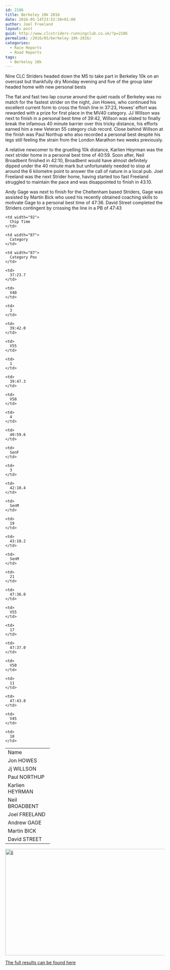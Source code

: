 ```yaml
---
id: 2186
title: Berkeley 10k 2016
date: 2016-05-14T23:52:58+01:00
author: Joel Freeland
layout: post
guid: http://www.clcstriders-runningclub.co.uk/?p=2186
permalink: /2016/05/berkeley-10k-2016/
categories:
  - Race Reports
  - Road Reports
tags:
  - Berkeley 10k
---
```

Nine CLC Striders headed down the M5 to take part in Berkeley 10k on an overcast but thankfully dry Monday evening and five of the group later headed home with new personal bests

The flat and fast two lap course around the quiet roads of Berkeley was no match for the fastest strider on the night, Jon Howes, who continued his excellent current form to cross the finish line in 37:23, Howes&#8217; effort was rewarded with a prize for first place in the MV40 category. JJ Willson was next to finish in a personal best time of 39:42, Willson was elated to finally break the infamous 40 minute barrier over this tricky distance, his efforts earned him a new Veteran 55 category club record. Close behind Willson at the finish was Paul Northup who also recorded a personal best despite his legs still feeling the strain from the London Marathon two weeks previously.

A relative newcomer to the gruelling 10k distance, Karlien Heyrman was the next strider home in a personal best time of 40:59. Soon after, Neil Broadbent finished in 42:10, Broadbent would have almost definitely dipped under the 40 minute mark but unfortunately needed to stop at around the 6 kilometre point to answer the call of nature in a local pub. Joel Freeland was the next Strider home, having started too fast Freeland struggled to maintain the pace and was disappointed to finish in 43.10.

Andy Gage was next to finish for the Cheltenham based Striders, Gage was assisted by Martin Bick who used his recently obtained coaching skills to motivate Gage to a personal best time of 47:36. David Street completed the Striders contingent by crossing the line in a PB of 47:43

<table width="391">
  <tr>
    <td width="125">
      Name
    </td>
    
    <td width="92">
      Chip Time
    </td>
    
    <td width="87">
      Category
    </td>
    
    <td width="87">
      Category Pos
    </td>
  </tr>
  
  <tr>
    <td>
      Jon HOWES
    </td>
    
    <td>
      37:23.7
    </td>
    
    <td>
      V40
    </td>
    
    <td>
      3
    </td>
  </tr>
  
  <tr>
    <td>
      Jj WILLSON
    </td>
    
    <td>
      39:42.0
    </td>
    
    <td>
      V55
    </td>
    
    <td>
      1
    </td>
  </tr>
  
  <tr>
    <td>
      Paul NORTHUP
    </td>
    
    <td>
      39:47.3
    </td>
    
    <td>
      V50
    </td>
    
    <td>
      4
    </td>
  </tr>
  
  <tr>
    <td>
      Karlien HEYRMAN
    </td>
    
    <td>
      40:59.6
    </td>
    
    <td>
      SenF
    </td>
    
    <td>
      3
    </td>
  </tr>
  
  <tr>
    <td>
      Neil BROADBENT
    </td>
    
    <td>
      42:10.4
    </td>
    
    <td>
      SenM
    </td>
    
    <td>
      19
    </td>
  </tr>
  
  <tr>
    <td>
      Joel FREELAND
    </td>
    
    <td>
      43:10.2
    </td>
    
    <td>
      SenM
    </td>
    
    <td>
      21
    </td>
  </tr>
  
  <tr>
    <td>
      Andrew GAGE
    </td>
    
    <td>
      47:36.0
    </td>
    
    <td>
      V55
    </td>
    
    <td>
      17
    </td>
  </tr>
  
  <tr>
    <td>
      Martin BICK
    </td>
    
    <td>
      47:37.0
    </td>
    
    <td>
      V50
    </td>
    
    <td>
      11
    </td>
  </tr>
  
  <tr>
    <td>
      David STREET
    </td>
    
    <td>
      47:43.8
    </td>
    
    <td>
      V45
    </td>
    
    <td>
      18
    </td>
  </tr>
</table>

[<img class="aligncenter wp-image-2193" src="http://www.clcstriders-runningclub.co.uk/wplive/wp-content/uploads/2016/05/jj.png" alt="jj" width="507" height="336" srcset="http://www.clcstriders-runningclub.co.uk/wplive/wp-content/uploads/2016/05/jj.png 788w, http://www.clcstriders-runningclub.co.uk/wplive/wp-content/uploads/2016/05/jj-300x199.png 300w" sizes="(max-width: 507px) 100vw, 507px" />](http://www.clcstriders-runningclub.co.uk/wplive/wp-content/uploads/2016/05/jj.png)

<a href="http://dbmaxresults.co.uk/results.aspx?CId=16421&RId=6113" target="_blank">The full results can be found here</a>